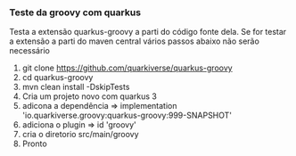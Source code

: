 ### Teste da groovy com quarkus

Testa a extensão quarkus-groovy a parti do código fonte dela. Se for testar a extensão a parti do maven central
vários passos abaixo não serão necessário

1. git clone https://github.com/quarkiverse/quarkus-groovy
2. cd quarkus-groovy
3. mvn clean install -DskipTests
4. Cria um projeto novo com quarkus 3
5. adicona a dependência  =>  implementation 'io.quarkiverse.groovy:quarkus-groovy:999-SNAPSHOT'
6. adiciona o plugin =>  id 'groovy'
7. cria o diretorio src/main/groovy
8. Pronto

 